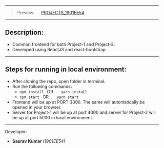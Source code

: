 ***
> Preview: &emsp; [PROJECTS_1901EE54](https://projects1901ee54.netlify.app/)
***
## Description:
* Common frontend for both Project-1 and Project-2.
* Developed using ReactJS and react-bootstrap.

---

## Steps for running in local environment:

*  After cloning the repo, open folder in terminal.
* Run the following commands:
    * ```npm install ``` OR &nbsp; ```  yarn install``` 
    * ```npm start ``` OR &nbsp; ```  yarn start``` 
* Frontend will be up at PORT 3000. The same will automatically be opened in your browser.
* Server for Project-1 will be up at port 4000 and server for Project-2 will be up at port 5000 in local environment. 

---
Developer: 

* **Saurav Kumar** _(1901EE54)_